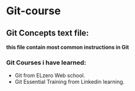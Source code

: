 # Git-course
## Git Concepts text file:
**this file contain most common instructions in Git**
### Git Courses i have learned: 
- Git from ELzero Web school.
- Git Essential Training from Linkedin learning.
